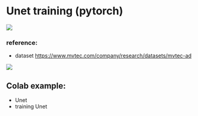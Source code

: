 # Unet training (pytorch)
![](https://www.mvtec.com/fileadmin/Redaktion/mvtec.com/company/research/datasets/dataset_overview_large.png)

### reference:
- dataset https://www.mvtec.com/company/research/datasets/mvtec-ad


![](https://i.imgur.com/F7vDzoa.png)
## Colab example:
- Unet
- training Unet
